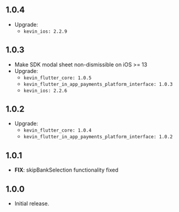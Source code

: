 ## 1.0.4

* Upgrade:
  - `kevin_ios: 2.2.9`

## 1.0.3

* Make SDK modal sheet non-dismissible on iOS >= 13
* Upgrade:
    - `kevin_flutter_core: 1.0.5`
    - `kevin_flutter_in_app_payments_platform_interface: 1.0.3`
    - `kevin_ios: 2.2.6`

## 1.0.2

* Upgrade:
    - `kevin_flutter_core: 1.0.4`
    - `kevin_flutter_in_app_payments_platform_interface: 1.0.2`

## 1.0.1

* **FIX**: skipBankSelection functionality fixed

## 1.0.0

* Initial release.